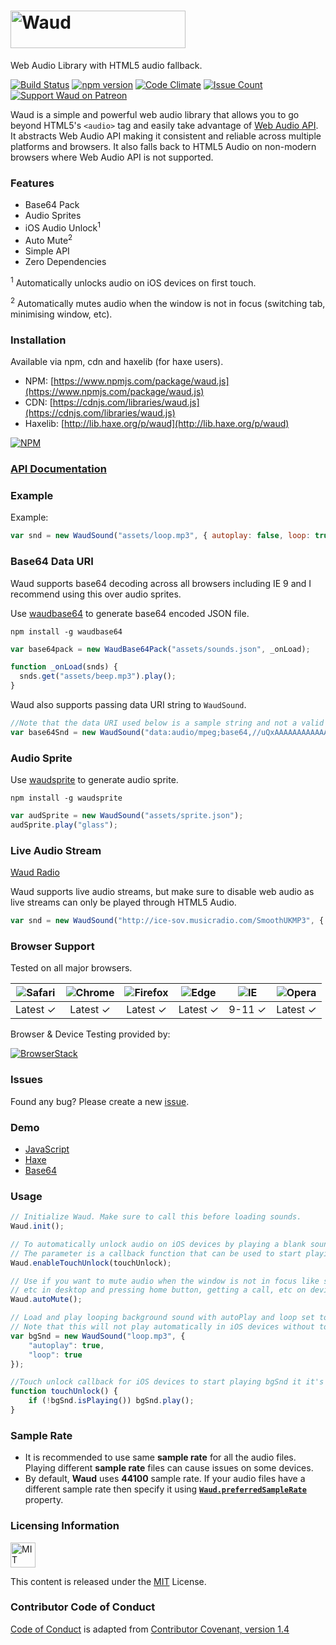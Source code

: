 # <a href="http://waudjs.com"><img class="logo" width="280" height="60" src="http://waud.github.io/images/logo/logo.png" alt="Waud"/></a>
Web Audio Library with HTML5 audio fallback.

[![Build Status](https://travis-ci.org/waud/waud.svg?branch=dev)](https://travis-ci.org/waud/waud)
[![npm version](https://badge.fury.io/js/waud.js.svg)](https://www.npmjs.com/package/waud.js)
[![Code Climate](https://codeclimate.com/github/waud/waud/badges/gpa.svg)](https://codeclimate.com/github/waud/waud)
[![Issue Count](https://codeclimate.com/github/waud/waud/badges/issue_count.svg)](https://codeclimate.com/github/waud/waud/issues)
[![Support Waud on Patreon](http://www.waudjs.com/images/patreon_btn.png)](https://www.patreon.com/adireddy)

Waud is a simple and powerful web audio library that allows you to go beyond HTML5's `<audio>` tag and easily take advantage of [Web Audio API](https://developer.mozilla.org/en-US/docs/Web/API/Web_Audio_API). It abstracts Web Audio API making it consistent and reliable across multiple platforms and browsers. It also falls back to HTML5 Audio on non-modern browsers where Web Audio API is not supported.

### Features

- Base64 Pack
- Audio Sprites
- iOS Audio Unlock<sup>1</sup>
- Auto Mute<sup>2</sup>
- Simple API
- Zero Dependencies

<sup>1</sup> Automatically unlocks audio on iOS devices on first touch.

<sup>2</sup> Automatically mutes audio when the window is not in focus (switching tab, minimising window, etc).

### Installation

Available via npm, cdn and haxelib (for haxe users).

- NPM: [https://www.npmjs.com/package/waud.js](https://www.npmjs.com/package/waud.js)
- CDN: [https://cdnjs.com/libraries/waud.js](https://cdnjs.com/libraries/waud.js)
- Haxelib: [http://lib.haxe.org/p/waud](http://lib.haxe.org/p/waud)

[![NPM](https://nodei.co/npm/waud.js.png?downloads=true&downloadRank=true)](https://www.npmjs.com/package/waud.js/)

### [API Documentation](http://waud.github.io/api/)

### Example

Example: 
```js
var snd = new WaudSound("assets/loop.mp3", { autoplay: false, loop: true, volume: 0.5, onload: playBgSound });
```

### Base64 Data URI

Waud supports base64 decoding across all browsers including IE 9 and I recommend using this over audio sprites.

Use [waudbase64](https://github.com/waud/waudbase64) to generate base64 encoded JSON file.

`npm install -g waudbase64`

```js
var base64pack = new WaudBase64Pack("assets/sounds.json", _onLoad);

function _onLoad(snds) {
  snds.get("assets/beep.mp3").play();
}
```

Waud also supports passing data URI string to `WaudSound`.

```js
//Note that the data URI used below is a sample string and not a valid sound
var base64Snd = new WaudSound("data:audio/mpeg;base64,//uQxAAAAAAAAAAAAASW5mbwAAAA8AAABEAABwpgADBwsLDxISF");
```

### Audio Sprite

Use [waudsprite](https://github.com/waud/waudsprite) to generate audio sprite.

`npm install -g waudsprite`

```js
var audSprite = new WaudSound("assets/sprite.json");
audSprite.play("glass");
```

### Live Audio Stream

[Waud Radio](http://www.waudjs.com/radio)

Waud supports live audio streams, but make sure to disable web audio as live streams can only be played through HTML5 Audio.

```js
var snd = new WaudSound("http://ice-sov.musicradio.com/SmoothUKMP3", { autoplay:true, webaudio:false });
````

### Browser Support

Tested on all major browsers.

| <img src="https://cdnjs.cloudflare.com/ajax/libs/browser-logos/39.1.1/safari/safari_32x32.png" alt="Safari"> | <img src="https://cdnjs.cloudflare.com/ajax/libs/browser-logos/39.1.1/chrome/chrome_32x32.png" alt="Chrome"> | <img src="https://cdnjs.cloudflare.com/ajax/libs/browser-logos/39.1.1/firefox/firefox_32x32.png" alt="Firefox"> | <img src="https://cdnjs.cloudflare.com/ajax/libs/browser-logos/39.1.1/edge/edge_32x32.png" alt="Edge"> | <img src="https://cdnjs.cloudflare.com/ajax/libs/browser-logos/39.1.1/archive/internet-explorer_9-11/internet-explorer_9-11_32x32.png" alt="IE"> | <img src="https://cdnjs.cloudflare.com/ajax/libs/browser-logos/39.1.1/opera/opera_32x32.png" alt="Opera"> |
|:--:|:--:|:--:|:--:|:--:|:--:|
| Latest ✓ | Latest ✓ | Latest ✓ | Latest ✓ | 9-11 ✓ | Latest ✓ |

Browser & Device Testing provided by:

[![BrowserStack](http://waud.github.io/images/browserstack.png)](https://www.browserstack.com)

### Issues

Found any bug? Please create a new [issue](https://github.com/waud/waud/issues/new).

### Demo

- [JavaScript](http://waud.github.io/sample/js.html)
- [Haxe](http://waud.github.io/sample/)
- [Base64](http://waud.github.io/sample/base64.html)

### Usage

```js
// Initialize Waud. Make sure to call this before loading sounds.
Waud.init();

// To automatically unlock audio on iOS devices by playing a blank sound.
// The parameter is a callback function that can be used to start playing sounds like background music.
Waud.enableTouchUnlock(touchUnlock);

// Use if you want to mute audio when the window is not in focus like switching tabs, minimising window, 
// etc in desktop and pressing home button, getting a call, etc on devices.
Waud.autoMute();

// Load and play looping background sound with autoPlay and loop set to true.
// Note that this will not play automatically in iOS devices without touching the screen.
var bgSnd = new WaudSound("loop.mp3", {
    "autoplay": true,
    "loop": true
});

//Touch unlock callback for iOS devices to start playing bgSnd it it's not already playing
function touchUnlock() {
    if (!bgSnd.isPlaying()) bgSnd.play();
}
```

### Sample Rate

- It is recommended to use same **sample rate** for all the audio files. Playing different **sample rate** files can cause issues on some devices.
- By default, **Waud** uses **44100** sample rate. If your audio files have a different sample rate then specify it using [**`Waud.preferredSampleRate`**](http://waud.github.io/api/classes/Waud.html#property_preferredSampleRate) property.

### Licensing Information

<a rel="license" href="http://opensource.org/licenses/MIT">
<img alt="MIT license" height="40" src="http://upload.wikimedia.org/wikipedia/commons/c/c3/License_icon-mit.svg" /></a>

This content is released under the [MIT](http://opensource.org/licenses/MIT) License.

### Contributor Code of Conduct ###

[Code of Conduct](https://github.com/CoralineAda/contributor_covenant) is adapted from [Contributor Covenant, version 1.4](http://contributor-covenant.org/version/1/4)
